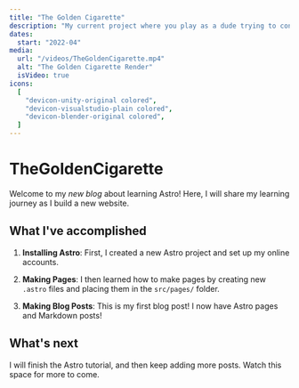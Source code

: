 ```yaml
---
title: "The Golden Cigarette"
description: "My current project where you play as a dude trying to conquer the golden cigarette hidden deep within the pyramids."
dates:
  start: "2022-04"
media:
  url: "/videos/TheGoldenCigarette.mp4"
  alt: "The Golden Cigarette Render"
  isVideo: true
icons:
  [
    "devicon-unity-original colored",
    "devicon-visualstudio-plain colored",
    "devicon-blender-original colored",
  ]
---
```


# TheGoldenCigarette

Welcome to my _new blog_ about learning Astro! Here, I will share my learning journey as I build a new website.

## What I've accomplished

1. **Installing Astro**: First, I created a new Astro project and set up my online accounts.

2. **Making Pages**: I then learned how to make pages by creating new `.astro` files and placing them in the `src/pages/` folder.

3. **Making Blog Posts**: This is my first blog post! I now have Astro pages and Markdown posts!

## What's next

I will finish the Astro tutorial, and then keep adding more posts. Watch this space for more to come.
